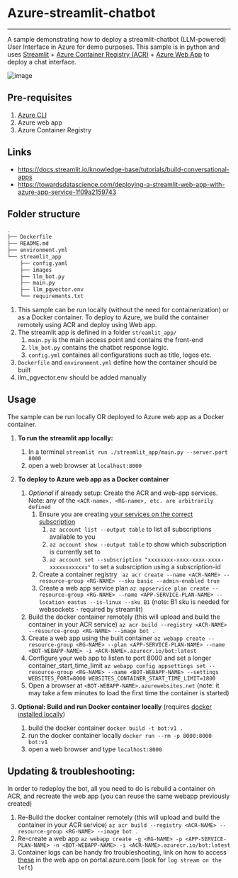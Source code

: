 # Azure-streamlit-chatbot

---
A sample demonstrating how to deploy a streamlit-chatbot (LLM-powered) User Interface in Azure for demo purposes. This sample is in python and uses [Streamlit](https://streamlit.io/) + [Azure Container Registry (ACR)](https://azure.microsoft.com/en-us/products/container-registry) + [Azure Web App](https://azure.microsoft.com/en-us/products/app-service/containers?activetab=pivot:deploytab) to deploy a chat interface.

![image](./streamlit_app/images/bot.png)


## Pre-requisites

1. [Azure CLI](https://learn.microsoft.com/en-us/cli/azure/install-azure-cli)
2. Azure web app
3. Azure Container Registry

## Links

- https://docs.streamlit.io/knowledge-base/tutorials/build-conversational-apps
- https://towardsdatascience.com/deploying-a-streamlit-web-app-with-azure-app-service-1f09a2159743

## Folder structure

```bash
.
├── Dockerfile
├── README.md
├── environment.yml
└── streamlit_app
    ├── config.yaml
    ├── images
    ├── llm_bot.py
    ├── main.py
    ├── llm_pgvector.env
    └── requirements.txt
```

1. This sample can be run locally (without the need for containerization) or as a Docker container. To deploy to Azure, we build the container remotely using ACR and deploy using Web app.
2. The streamlit app is defined in a folder `streamlit_app/`  
   1. `main.py` is the main access point and contains the front-end
   2. `llm_bot.py` contains the chatbot response logic.
   3. `config.yml` containes all configurations such as title, logos etc.
3. `Dockerfile` and `environment.yml` define how the container should be built
4. llm_pgvector.env should be added manually  

## Usage

The sample can be run locally OR deployed to Azure web app as a Docker container.

1. **To run the streamlit app locally:**
   1. In a terminal `streamlit run ./streamlit_app/main.py --server.port 8000`
   2. open a web browser at `localhost:8000`
2. **To deploy to Azure web app as a Docker container**
   1. *Optional* if already setup: Create the ACR and web-app services. Note: any of the `<ACR-name>, <RG-name>, etc. are arbitrarily defined`
      1. Ensure you are creating [your services on the correct subscription](https://learn.microsoft.com/en-us/cli/azure/manage-azure-subscriptions-azure-cli)
         1. `az account list --output table` to list all subscriptions available to you
         2. `az account show --output table` to show which subscription is currently set to
         3. `az account set --subscription "xxxxxxxx-xxxx-xxxx-xxxx-xxxxxxxxxxxx"` to set a subsrciption using a subscription-id
      2. Create a container registry ` az acr create --name <ACR-NAME> --resource-group <RG-NAME> --sku basic --admin-enabled true`
      3. Create a web app service plan `az appservice plan create --resource-group <RG-NAME> --name <APP-SERVICE-PLAN-NAME> --location eastus --is-linux --sku B1` (note: B1 sku is needed for websockets - required by streamlit)
   2. Build the docker container remotely (this will upload and build the container in your ACR service) `az acr build --registry <ACR-NAME> --resource-group <RG-NAME> --image bot .`
   3. Create a web app using the built container `az webapp create --resource-group <RG-NAME> --plan <APP-SERVICE-PLAN-NAME> --name <BOT-WEBAPP-NAME> -i <ACR-NAME>.azurecr.io/bot:latest`
   4. Configure your web app to listen to port 8000 and set a longer container_start_time_limit `az webapp config appsettings set --resource-group <RG-NAME> --name <BOT-WEBAPP-NAME> --settings WEBSITES_PORT=8000 WEBSITES_CONTAINER_START_TIME_LIMIT=1800 `
   5. Open a browser at `<BOT-WEBAPP-NAME>.azurewebsites.net` (note: it may take a few minutes to load the first time the container is started)

3.  **Optional: Build and run Docker container locally** (requires [docker installed locally](https://docs.docker.com/engine/install/))
    1. build the docker container `docker build -t bot:v1 .`
    2. run the docker container locally `docker run --rm -p 8000:8000 bot:v1`
    3. open a web browser and type `localhost:8000`

## Updating & troubleshooting:

In order to redeploy the bot, all you need to do is rebuild a container on ACR, and recreate the web app (you can reuse the same webapp previously created)

1. Re-Build the docker container remotely (this will upload and build the container in your ACR service) `az acr build --registry <ACR-NAME> --resource-group <RG-NAME> --image bot .`
2. Re-create a web app `az webapp create -g <RG-NAME> -p <APP-SERVICE-PLAN-NAME> -n <BOT-WEBAPP-NAME> -i <ACR-NAME>.azurecr.io/bot:latest `
3. Container logs can be handy fro troubleshooting, link on how to access [these](https://stackoverflow.com/questions/52245077/where-can-i-find-docker-container-logs-for-azure-app-service) in the web app on portal.azure.com (look for `log stream on the left`)